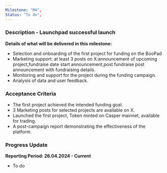 ```yaml
---
Milestone: "M4",
Status: "To do",
---
```

<!--lang:en--> 
### Description - Launchpad successful launch

**Details of what will be delivered in this milestone:**
- Selection and onboarding of the first project for funding on the BooPad
- Marketing support: at least 3 posts on X:announcement of upcoming project,fundraise date start announcement,post fundraise post announcement with fundraising details.
- Monitoring and support for the project during the funding campaign.
- Analysis of data and user feedback.


### Acceptance Criteria

- The first project achieved the intended funding goal.
- 3 Marketing posts for selected projects are available on X.
- Launched the first project, Token minted on Casper mainnet, available for trading.
- A post-campaign report demonstrating the effectiveness of the platform.

### Progress Update

**Reporting Period: 26.04.2024 - Current**
- To do